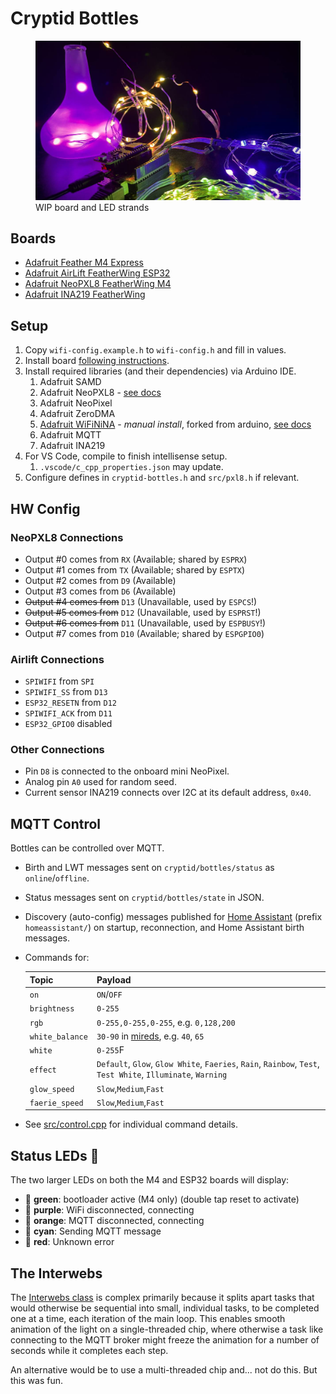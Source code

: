 # Cryptid Bottles

<figure>
  <img src="./docs/wip01.jpg" alt="">
  <figcaption>WIP board and LED strands</figcaption>
</figure> 

## Boards

- [Adafruit Feather M4 Express](docs/feather-m4.md)
- [Adafruit AirLift FeatherWing ESP32](docs/airlift-esp32.md)
- [Adafruit NeoPXL8 FeatherWing M4](docs/neopxl8-m4.md)
- [Adafruit INA219 FeatherWing](docs/ina219.md)

## Setup

1. Copy `wifi-config.example.h` to `wifi-config.h` and fill in values.
1. Install board [following instructions](https://learn.adafruit.com/adafruit-feather-m4-express-atsamd51/setup).
1. Install required libraries (and their dependencies) via Arduino IDE.
   1. Adafruit SAMD
   1. Adafruit NeoPXL8 - [see docs](https://learn.adafruit.com/adafruit-neopxl8-featherwing-and-library/neopxl8-arduino-library)
   1. Adafruit NeoPixel
   1. Adafruit ZeroDMA
   1. [Adafruit WiFiNiNA](https://github.com/adafruit/WiFiNINA/archive/master.zip) - _manual install_, forked from arduino, [see docs](https://learn.adafruit.com/adafruit-airlift-featherwing-esp32-wifi-co-processor-featherwing/arduino)
   1. Adafruit MQTT
   1. Adafruit INA219
1. For VS Code, compile to finish intellisense setup.
   1. `.vscode/c_cpp_properties.json` may update.
1. Configure defines in `cryptid-bottles.h` and `src/pxl8.h` if relevant.

## HW Config

### NeoPXL8 Connections

- Output #0 comes from `RX`  (Available; shared by `ESPRX`)
- Output #1 comes from `TX`  (Available; shared by `ESPTX`)
- Output #2 comes from `D9`  (Available)
- Output #3 comes from `D6`  (Available)
- ~~Output #4 comes from~~ `D13` (Unavailable, used by `ESPCS`!)
- ~~Output #5 comes from~~ `D12` (Unavailable, used by `ESPRST`!)
- ~~Output #6 comes from~~ `D11` (Unavailable, used by `ESPBUSY`!)
- Output #7 comes from `D10` (Available; shared by `ESPGPIO0`)

### Airlift Connections

- `SPIWIFI` from `SPI`
- `SPIWIFI_SS` from `D13`
- `ESP32_RESETN` from `D12`
- `SPIWIFI_ACK` from `D11`
- `ESP32_GPIO0` disabled

### Other Connections

- Pin `D8` is connected to the onboard mini NeoPixel.
- Analog pin `A0` used for random seed.
- Current sensor INA219 connects over I2C at its default address, `0x40`.

## MQTT Control

Bottles can be controlled over MQTT.

- Birth and LWT messages sent on `cryptid/bottles/status` as `online`/`offline`.
- Status messages sent on `cryptid/bottles/state` in JSON.
- Discovery (auto-config) messages published for [Home Assistant](https://www.home-assistant.io/)
  (prefix `homeassistant/`) on startup, reconnection, and Home Assistant birth messages.
- Commands for:

  | Topic           | Payload                                                                                                      |
  | --------------- | ------------------------------------------------------------------------------------------------------------ |
  | `on`            | `ON`/`OFF`                                                                                                   |
  | `brightness`    | `0-255`                                                                                                      |
  | `rgb`           | `0-255,0-255,0-255`, e.g. `0,128,200`                                                                        |
  | `white_balance` | `30-90` in [mireds](https://en.wikipedia.org/wiki/Mired), e.g. `40`, `65`                                    |
  | `white`         | `0-255`F                                                                                                     |
  | `effect`        | `Default`, `Glow`, `Glow White`, `Faeries`, `Rain`, `Rainbow`, `Test`, `Test White`, `Illuminate`, `Warning` |
  | `glow_speed`    | `Slow`,`Medium`,`Fast`                                                                                       |
  | `faerie_speed`  | `Slow`,`Medium`,`Fast`                                                                                       |

- See [src/control.cpp](./src/control.cpp) for individual command details.

## Status LEDs 🚥

The two larger LEDs on both the M4 and ESP32 boards will display:

- 💚 **green**: bootloader active (M4 only) (double tap reset to activate)
- 💜 **purple**: WiFi disconnected, connecting
- 🧡 **orange**: MQTT disconnected, connecting
- 💙 **cyan**: Sending MQTT message
- 🛑 **red**: Unknown error

## The Interwebs

The [Interwebs class](./src/interwebs.cpp) is complex primarily because it splits apart tasks
that would otherwise be sequential into small, individual tasks, to be completed one at a time,
each iteration of the main loop. This enables smooth animation of the light on a single-threaded
chip, where otherwise a task like connecting to the MQTT broker might freeze the animation for a
number of seconds while it completes each step.

An alternative would be to use a multi-threaded chip and... not do this. But this was fun.

